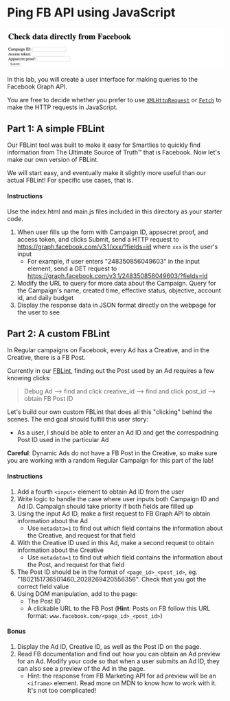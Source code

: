 # Ping FB API using JavaScript

![custom fblint screenshot](./fblint.png)

In this lab, you will create a user interface for making queries to the Facebook Graph API.

You are free to decide whether you prefer to use [`XMLHttpRequest`](https://developer.mozilla.org/en-US/docs/Web/API/XMLHttpRequest/Using_XMLHttpRequest) or [`Fetch`](https://developer.mozilla.org/en-US/docs/Web/API/Fetch_API/Using_Fetch) to make the HTTP requests in JavaScript.

## Part 1: A simple FBLint

Our FBLint tool was built to make it easy for Smartlies to quickly find information from The Ultimate Source of Truth™ that is Facebook. Now let's make our own version of FBLint. 

We will start easy, and eventually make it slightly more useful than our actual FBLint! For specific use cases, that is.

#### Instructions

Use the index.html and main.js files included in this directory as your starter code.

1. When user fills up the form with Campaign ID, appsecret proof, and access token, and clicks Submit, send a HTTP request to https://graph.facebook.com/v3.1/xxx/?fields=id where `xxx` is the user's input
    * For example, if user enters "248350856049603" in the input element, send a GET request to https://graph.facebook.com/v3.1/248350856049603/?fields=id
2. Modify the URL to query for more data about the Campaign. Query for the Campaign's name, created time, effective status, objective, account id, and daily budget
3. Display the response data in JSON format directly on the webpage for the user to see

## Part 2: A custom FBLint

In Regular campaigns on Facebook, every Ad has a Creative, and in the Creative, there is a FB Post.

Currently in our [FBLint](https://app.smartly.io/admin/fblint), finding out the Post used by an Ad requires a few knowing clicks:

> Debug Ad --> find and click creative_id --> find and click post_id --> obtain FB Post ID

Let's build our own custom FBLint that does all this "clicking" behind the scenes. The end goal should fulfill this user story:

* As a user, I should be able to enter an Ad ID and get the correspodning Post ID used in the particular Ad

__Careful__: Dynamic Ads do not have a FB Post in the Creative, so make sure you are working with a random Regular Campaign for this part of the lab!

#### Instructions

1. Add a fourth `<input>` element to obtain Ad ID from the user
2. Write logic to handle the case where user inputs both Campaign ID and Ad ID. Campaign should take priority if both fields are filled up
3. Using the input Ad ID, make a first request to FB Graph API to obtain information about the Ad
    * Use `metadata=1` to find out which field contains the information about the Creative, and request for that field
4. With the Creative ID used in this Ad, make a second request to obtain information about the Creative
    * Use `metadata=1` to find out which field contains the information about the Post, and request for that field
5. The Post ID should be in the format of `<page_id>_<post_id>`, eg. "1802151736501460_2028269420556356". Check that you got the correct field value
6. Using DOM manipulation, add to the page:
    * The Post ID
    * A clickable URL to the FB Post (__Hint__: Posts on FB follow this URL format: `www.facebook.com/<page_id>_<post_id>`)

#### Bonus

1. Display the Ad ID, Creative ID, as well as the Post ID on the page. 
2. Read FB documentation and find out how you can obtain an Ad preview for an Ad. Modify your code so that when a user submits an Ad ID, they can also see a preview of the Ad in the page.
    * Hint: the response from FB Marketing API for ad preview will be an `<iframe>` element. Read more on MDN to know how to work with it. It's not too complicated!